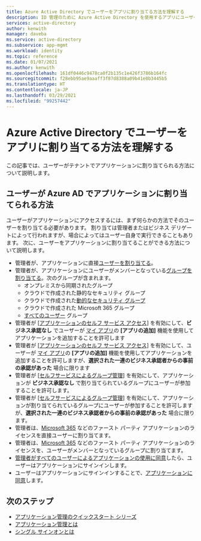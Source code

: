 ```yaml
---
title: Azure Active Directory でユーザーをアプリに割り当てる方法を理解する
description: ID 管理のために Azure Active Directory を使用するアプリにユーザーを割り当てる方法について説明します。
services: active-directory
author: kenwith
manager: daveba
ms.service: active-directory
ms.subservice: app-mgmt
ms.workload: identity
ms.topic: reference
ms.date: 01/07/2021
ms.author: kenwith
ms.openlocfilehash: 161df0446c9478ca0f2b135c1e426f3786b164fc
ms.sourcegitcommit: f28ebb95ae9aaaff3f87d8388a09b41e0b3445b5
ms.translationtype: HT
ms.contentlocale: ja-JP
ms.lasthandoff: 03/29/2021
ms.locfileid: "99257442"
---
```

# <a name="understand-how-users-are-assigned-to-apps-in-azure-active-directory"></a>Azure Active Directory でユーザーをアプリに割り当てる方法を理解する
この記事では、ユーザーがテナントでアプリケーションに割り当てられる方法について説明します。

## <a name="how-do-users-get-assigned-to-an-application-in-azure-ad"></a>ユーザーが Azure AD でアプリケーションに割り当てられる方法
ユーザーがアプリケーションにアクセスするには、まず何らかの方法でそのユーザーを割り当てる必要があります。 割り当ては管理者またはビジネス デリゲートによって行われますが、場合によってはユーザー自身で実行できることもあります。 次に、ユーザーをアプリケーションに割り当てることができる方法について説明します。

*  管理者が、アプリケーションに直接[ユーザーを割り当てる](./assign-user-or-group-access-portal.md)。
*  管理者が、アプリケーションにユーザーがメンバーとなっている[グループを割り当てる](./assign-user-or-group-access-portal.md)。次のグループが含まれます。
    * オンプレミスから同期されたグループ
    * クラウドで作成された静的なセキュリティ グループ
    * クラウドで作成された[動的なセキュリティ グループ](../enterprise-users/groups-dynamic-membership.md)
    * クラウドで作成された Microsoft 365 グループ
    * [すべてのユーザー](../fundamentals/active-directory-groups-create-azure-portal.md) グループ
*  管理者が [[アプリケーションのセルフ サービス アクセス]](./manage-self-service-access.md) を有効にして、**ビジネス承認なし** でユーザーが [マイ アプリ](../user-help/my-apps-portal-end-user-access.md)の **[アプリの追加]** 機能を使用してアプリケーションを追加することを許可します
*  管理者が [[アプリケーションのセルフ サービス アクセス]](./manage-self-service-access.md) を有効にして、ユーザーが [マイ アプリ](../user-help/my-apps-portal-end-user-access.md)の **[アプリの追加]** 機能を使用してアプリケーションを追加することを許可しますが、**選択された一連のビジネス承認者からの事前の承認があった** 場合に限ります
*  管理者が [[セルフサービスによるグループ管理]](../enterprise-users/groups-self-service-management.md) を有効にして、アプリケーションが **ビジネス承認なし** で割り当てられているグループにユーザーが参加することを許可します。
*  管理者が [[セルフサービスによるグループ管理]](../enterprise-users/groups-self-service-management.md) を有効にして、アプリケーションが割り当てられているグループにユーザーが参加することを許可しますが、**選択された一連のビジネス承認者からの事前の承認があった** 場合に限ります。
*  管理者は、[Microsoft 365](https://products.office.com/) などのファースト パーティ アプリケーションのライセンスを直接ユーザーに割り当てます。
*  管理者は、[Microsoft 365](https://products.office.com/) などのファースト パーティ アプリケーションのライセンスを、ユーザーがメンバーとなっているグループに割り当てます。
*  [管理者がすべてのユーザーによるアプリケーションの使用に同意](../develop/howto-convert-app-to-be-multi-tenant.md)したら、ユーザーはアプリケーションにサインインします。
* ユーザーはアプリケーションにサインインすることで、[アプリケーションに同意](../develop/howto-convert-app-to-be-multi-tenant.md)します。

## <a name="next-steps"></a>次のステップ
* [アプリケーション管理のクイックスタート シリーズ](view-applications-portal.md)
* [アプリケーション管理とは](what-is-application-management.md)
* [シングル サインオンとは](what-is-single-sign-on.md)